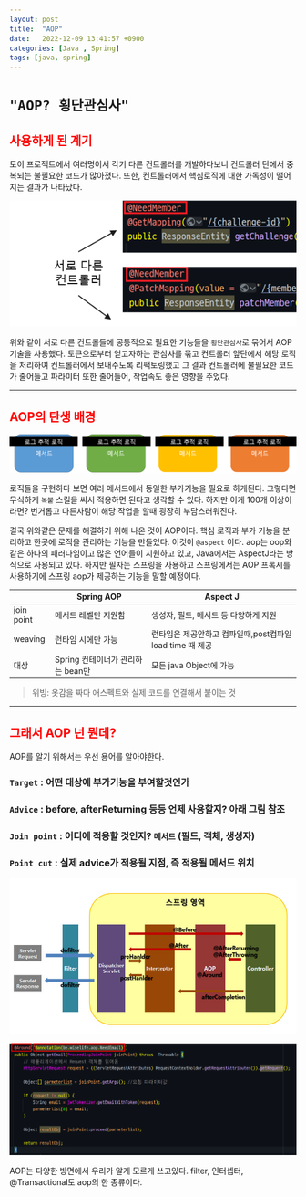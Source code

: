 ```yaml
---
layout: post
title:  "AOP"
date:   2022-12-09 13:41:57 +0900
categories: [Java , Spring]
tags: [java, spring]
---
```

# `"AOP? 횡단관심사"`

## <span style="color: red"> 사용하게 된 계기 </span>

토이 프로젝트에서 여러명이서 각기 다른 컨트롤러를 개발하다보니 컨트롤러 단에서 중복되는 불필요한 코드가 많아졌다.
또한, 컨트롤러에서 핵심로직에 대한 가독성이 떨어지는 결과가 나타났다.

![image](https://github.com/msKim92/msKim92.github.io/blob/db6767442c9b036b9e7d163ca9dffe913429b0c3/images/aop/1%20aop%20%EB%A6%AC%ED%8C%A9%ED%86%A0%EB%A7%81.png?raw=true)

위와 같이 서로 다른 컨트롤들에 공통적으로 필요한 기능들을 `횡단관심사`로 묶어서 AOP기술을 사용했다. 토큰으로부터 얻고자하는 관심사를 묶고 컨트롤러 앞단에서 해당 로직을 처리하여 컨트롤러에서 보내주도록 리팩토링했고 그 결과 컨트롤러에 불필요한 코드가 줄어들고 파라미터 또한 줄어들어, 작업속도 좋은 영향을 주었다.

---
## <span style="color: red"> AOP의 탄생 배경 </span>
![image](https://github.com/msKim92/msKim92.github.io/blob/main/images/aop/2%20%EA%B4%80%EC%8B%AC%EC%82%AC.png?raw=true)

로직들을 구현하다 보면 여러 메서드에서 동일한 부가기능을 필요로 하게된다.
그렇다면 무식하게 `복붙` 스킬을 써서 적용하면 된다고 생각할 수 있다. 
하지만 이게 100개 이상이라면? 번거롭고 다른사람이 해당 작업을 할때 굉장히 부담스러워진다.

결국 위와같은 문제를 해결하기 위해 나온 것이 AOP이다. 핵심 로직과 부가 기능을 분리하고 한곳에 로직을 관리하는 기능을 만들었다. 이것이 `@aspect` 이다.
aop는 oop와 같은 하나의 패러다임이고 많은 언어들이 지원하고 있고, Java에서는 AspectJ라는 방식으로 사용되고 있다. 하지만 필자는 스프링을 사용하고 스프링에서는 AOP 프록시를 사용하기에 스프링 aop가 제공하는 기능을 말할 예정이다.

||Spring AOP| Aspect J|
|---|---|---|
|join point | 메서드 레벨만 지원함 | 생성자, 필드, 메서드 등 다양하게 지원|
|weaving | 런타임 시에만 가능 | 런타임은 제공안하고 컴파일때,post컴파일 load time 때 제공|
|대상 | Spring 컨테이너가 관리하는 bean만 | 모든 java Object에 가능|

> 위빙: 옷감을 짜다 애스펙트와 실제 코드를 연결해서 붙이는 것

---
## <span style="color: red"> 그래서 AOP 넌 뭔데? </span>
AOP를 알기 위해서는 우선 용어를 알아야한다.
### `Target` : 어떤 대상에 부가기능을 부여할것인가
### `Advice` : before, afterReturning 등등 언제 사용할지? 아래 그림 참조
### `Join point` : 어디에 적용할 것인지? `메서드` (필드, 객체, 생성자)
### `Point cut` : 실제 advice가 적용될 지점, 즉 적용될 메서드 위치
![image](https://github.com/msKim92/msKim92.github.io/blob/main/images/aop/3%20filter,interceptor,aop%ED%9D%90%EB%A6%84.jpg?raw=true)

![image](https://github.com/msKim92/msKim92.github.io/blob/main/images/aop/aop%20ex.png?raw=true)

AOP는 다양한 방면에서 우리가 알게 모르게 쓰고있다. filter, 인터셉터, @Transactional도 aop의 한 종류이다.
